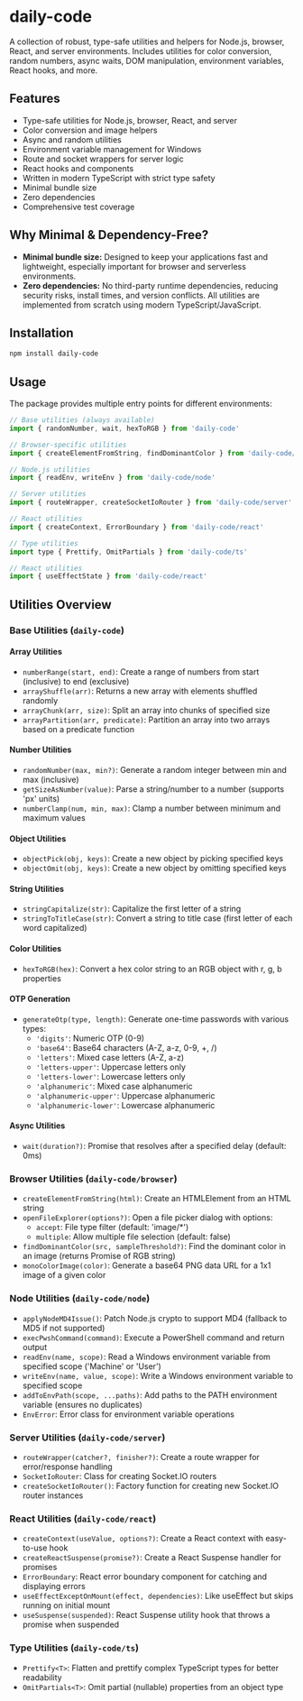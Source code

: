 # daily-code

A collection of robust, type-safe utilities and helpers for Node.js, browser, React, and server environments. Includes utilities for color conversion, random numbers, async waits, DOM manipulation, environment variables, React hooks, and more.

## Features

- Type-safe utilities for Node.js, browser, React, and server
- Color conversion and image helpers
- Async and random utilities
- Environment variable management for Windows
- Route and socket wrappers for server logic
- React hooks and components
- Written in modern TypeScript with strict type safety
- Minimal bundle size
- Zero dependencies
- Comprehensive test coverage

## Why Minimal & Dependency-Free?

- **Minimal bundle size:** Designed to keep your applications fast and lightweight, especially important for browser and serverless environments.
- **Zero dependencies:** No third-party runtime dependencies, reducing security risks, install times, and version conflicts. All utilities are implemented from scratch using modern TypeScript/JavaScript.

## Installation

```bash
npm install daily-code
```

## Usage

The package provides multiple entry points for different environments:

```javascript
// Base utilities (always available)
import { randomNumber, wait, hexToRGB } from 'daily-code'

// Browser-specific utilities
import { createElementFromString, findDominantColor } from 'daily-code/browser'

// Node.js utilities
import { readEnv, writeEnv } from 'daily-code/node'

// Server utilities
import { routeWrapper, createSocketIoRouter } from 'daily-code/server'

// React utilities
import { createContext, ErrorBoundary } from 'daily-code/react'

// Type utilities
import type { Prettify, OmitPartials } from 'daily-code/ts'

// React utilities
import { useEffectState } from 'daily-code/react'
```

## Utilities Overview

### Base Utilities (`daily-code`)

#### Array Utilities

- `numberRange(start, end)`: Create a range of numbers from start (inclusive) to end (exclusive)
- `arrayShuffle(arr)`: Returns a new array with elements shuffled randomly
- `arrayChunk(arr, size)`: Split an array into chunks of specified size
- `arrayPartition(arr, predicate)`: Partition an array into two arrays based on a predicate function

#### Number Utilities

- `randomNumber(max, min?)`: Generate a random integer between min and max (inclusive)
- `getSizeAsNumber(value)`: Parse a string/number to a number (supports 'px' units)
- `numberClamp(num, min, max)`: Clamp a number between minimum and maximum values

#### Object Utilities

- `objectPick(obj, keys)`: Create a new object by picking specified keys
- `objectOmit(obj, keys)`: Create a new object by omitting specified keys

#### String Utilities

- `stringCapitalize(str)`: Capitalize the first letter of a string
- `stringToTitleCase(str)`: Convert a string to title case (first letter of each word capitalized)

#### Color Utilities

- `hexToRGB(hex)`: Convert a hex color string to an RGB object with r, g, b properties

#### OTP Generation

- `generateOtp(type, length)`: Generate one-time passwords with various types:
  - `'digits'`: Numeric OTP (0-9)
  - `'base64'`: Base64 characters (A-Z, a-z, 0-9, +, /)
  - `'letters'`: Mixed case letters (A-Z, a-z)
  - `'letters-upper'`: Uppercase letters only
  - `'letters-lower'`: Lowercase letters only
  - `'alphanumeric'`: Mixed case alphanumeric
  - `'alphanumeric-upper'`: Uppercase alphanumeric
  - `'alphanumeric-lower'`: Lowercase alphanumeric

#### Async Utilities

- `wait(duration?)`: Promise that resolves after a specified delay (default: 0ms)

### Browser Utilities (`daily-code/browser`)

- `createElementFromString(html)`: Create an HTMLElement from an HTML string
- `openFileExplorer(options?)`: Open a file picker dialog with options:
  - `accept`: File type filter (default: 'image/\*')
  - `multiple`: Allow multiple file selection (default: false)
- `findDominantColor(src, sampleThreshold?)`: Find the dominant color in an image (returns Promise of RGB string)
- `monoColorImage(color)`: Generate a base64 PNG data URL for a 1x1 image of a given color

### Node Utilities (`daily-code/node`)

- `applyNodeMD4Issue()`: Patch Node.js crypto to support MD4 (fallback to MD5 if not supported)
- `execPwshCommand(command)`: Execute a PowerShell command and return output
- `readEnv(name, scope)`: Read a Windows environment variable from specified scope ('Machine' or 'User')
- `writeEnv(name, value, scope)`: Write a Windows environment variable to specified scope
- `addToEnvPath(scope, ...paths)`: Add paths to the PATH environment variable (ensures no duplicates)
- `EnvError`: Error class for environment variable operations

### Server Utilities (`daily-code/server`)

- `routeWrapper(catcher?, finisher?)`: Create a route wrapper for error/response handling
- `SocketIoRouter`: Class for creating Socket.IO routers
- `createSocketIoRouter()`: Factory function for creating new Socket.IO router instances

### React Utilities (`daily-code/react`)

- `createContext(useValue, options?)`: Create a React context with easy-to-use hook
- `createReactSuspense(promise?)`: Create a React Suspense handler for promises
- `ErrorBoundary`: React error boundary component for catching and displaying errors
- `useEffectExceptOnMount(effect, dependencies)`: Like useEffect but skips running on initial mount
- `useSuspense(suspended)`: React Suspense utility hook that throws a promise when suspended

### Type Utilities (`daily-code/ts`)

- `Prettify<T>`: Flatten and prettify complex TypeScript types for better readability
- `OmitPartials<T>`: Omit partial (nullable) properties from an object type
